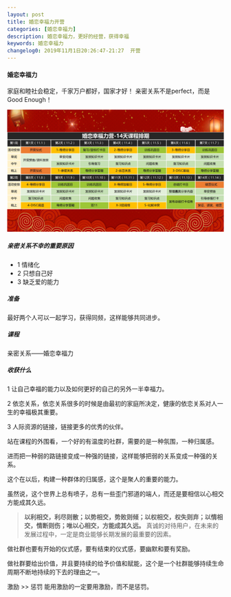 ```yaml
---
layout: post
title: 婚恋幸福力开营
categories: [婚恋幸福力]
description: 婚恋幸福力，更好的经营，获得幸福
keywords: 婚恋幸福力
changelog0: 2019年11月1日20:26:47-21:27  开营
---
```


#### 婚恋幸福力

家庭和睦社会稳定，千家万户都好，国家才好！
亲密关系不是perfect，而是Good Enough！

![](/images/happiness/ke-cheng-biao.jpg)

##### 亲密关系不幸的重要原因

- 1 情绪化
- 2 只想自己好
- 3 缺乏爱的能力

##### 准备

最好两个人可以一起学习，获得同频，这样能够共同进步。


##### 课程

亲密关系——婚恋幸福力


##### 收获什么

1 让自己幸福的能力以及如何更好的自己的另外一半幸福力。

2 依恋关系，依恋关系很多的时候是由最初的家庭所决定，健康的依恋关系对人一生的幸福极其重要。

3 人际资源的链接，链接更多的优秀的伙伴。


站在课程的外围看，一个好的有温度的社群，需要的是一种氛围，一种归属感。

进而把一种弱的路链接变成一种强的链接，这样能够把弱的关系变成一种强的关系。

这个在以后，构建一种群体的归属感，这个是聚人的重要的能力。

虽然说，这个世界上总有喷子，总有一些歪门邪道的端人，而还是要相信以心相交方能成其久远。

> **以利相交，利尽则散；以势相交，势败则倾；以权相交，权失则弃；以情相交，情断则伤；唯以心相交，方能成其久远。**
> 真诚的对待用户，在未来的发展过程中，一定是商业能够长期发展的最重要的因素。

做社群也要有开始的仪式感，要有结束的仪式感，要幽默和要有奖励。

做社群要给出价值，并且要持续的给予价值和赋能，这个是一个社群能够持续生命周期不断地持续的下去的理由之一。

激励 >> 惩罚 能用激励的一定要用激励，而不是惩罚。